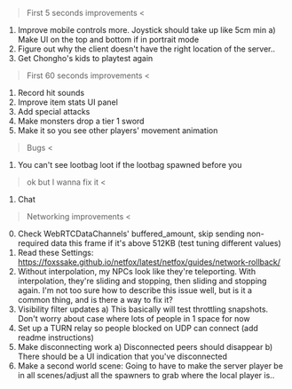 > First 5 seconds improvements <
1. Improve mobile controls more. Joystick should take up like 5cm min
  a) Make UI on the top and bottom if in portrait mode
2. Figure out why the client doesn't have the right location of the server..
3. Get Chongho's kids to playtest again

> First 60 seconds improvements <
1. Record hit sounds
2. Improve item stats UI panel
3. Add special attacks
4. Make monsters drop a tier 1 sword
5. Make it so you see other players' movement animation

> Bugs <
1. You can't see lootbag loot if the lootbag spawned before you

> ok but I wanna fix it <
1. Chat

> Networking improvements <
0. Check WebRTCDataChannels' buffered_amount, skip sending non-required data this frame if it's above 512KB (test tuning different values)
2. Read these Settings: https://foxssake.github.io/netfox/latest/netfox/guides/network-rollback/
1. Without interpolation, my NPCs look like they're teleporting. With interpolation, they're sliding and stopping, then sliding and stopping again. I'm not too sure how to describe this issue well, but is it a common thing, and is there a way to fix it? 
2. Visibility filter updates
a) This basically will test throttling snapshots. Don't worry about case where lots of people in 1 space for now
3. Set up a TURN relay so people blocked on UDP can connect (add readme instructions)
4. Make disconnecting work
a) Disconnected peers should disappear
b) There should be a UI indication that you've disconnected
5. Make a second world scene: Going to have to make the server player be in all scenes/adjust all the spawners to grab where the local player is..
